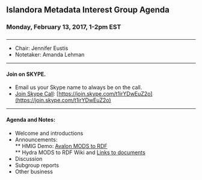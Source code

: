 ## Islandora Metadata Interest Group Agenda
### Monday, February 13, 2017, 1-2pm EST
### 
---
* Chair: Jennifer Eustis
* Notetaker: Amanda Lehman  

---

#### Join on SKYPE.  
* Email us your Skype name to always be on the call.
* [Join Skype Call](https://join.skype.com/t1irYDwEuZ2o): [https://join.skype.com/t1irYDwEuZ2o](https://join.skype.com/t1irYDwEuZ2o)

---

#### Agenda and Notes:
* Welcome and introductions
* Announcements:  
** HMIG Demo: [Avalon MODS to RDF](https://wiki.duraspace.org/display/hydra/HMIG+Demo+-+Avalon+MODS+to+RDF)  
** Hydra MODS to RDF Wiki and [Links to documents](https://wiki.duraspace.org/display/hydra/MODS+and+RDF+Descriptive+Metadata+Subgroup)  
* Discussion  
* Subgroup reports  
* Other business
